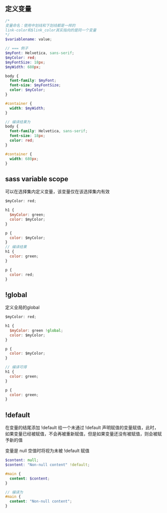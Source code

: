 
## 定义变量
```scss
/*
变量命名：使用中划线和下划线都是一样的 
link-color和$link_color其实指向的是同一个变量
*/
$variablename: value;

// === 例子
$myFont: Helvetica, sans-serif;
$myColor: red;
$myFontSize: 18px;
$myWidth: 680px;

body {
  font-family: $myFont;
  font-size: $myFontSize;
  color: $myColor;
}

#container {
  width: $myWidth;
}

// 编译结果为
body {
  font-family: Helvetica, sans-serif;
  font-size: 18px;
  color: red;
}

#container {
  width: 680px;
}
```

## sass variable scope
可以在选择集内定义变量，该变量仅在该选择集内有效
```js
$myColor: red;

h1 {
  $myColor: green;
  color: $myColor;
}

p {
  color: $myColor;
}
// 编译结果
h1 {
  color: green;
}

p {
  color: red;
}
```

## !global
定义全局的global
```js
$myColor: red;

h1 {
  $myColor: green !global;
  color: $myColor;
}

p {
  color: $myColor;
}

// 编译可得
h1 {
  color: green;
}

p {
  color: green;
}
```

## !default  
在变量的结尾添加 !default 给一个未通过 !default 声明赋值的变量赋值，此时，如果变量已经被赋值，不会再被重新赋值，但是如果变量还没有被赋值，则会被赋予新的值

变量是 null 空值时将视为未被 !default 赋值
```scss
$content: null;
$content: "Non-null content" !default;

#main {
  content: $content;
}

// 编译为
#main {
  content: "Non-null content"; 
}
```